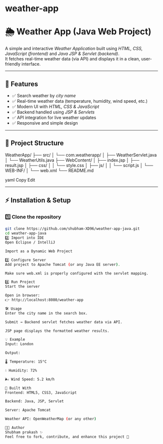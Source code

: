 # weather-app
# 🌦 Weather App (Java Web Project)

A simple and interactive *Weather Application* built using *HTML, CSS, JavaScript (frontend)* and *Java JSP & Servlet (backend)*.  
It fetches real-time weather data (via API) and displays it in a clean, user-friendly interface.  

---

## 🚀 Features

- ✅ Search weather by *city name*  
- ✅ Real-time weather data (temperature, humidity, wind speed, etc.)  
- ✅ Modern UI with *HTML, CSS & JavaScript*  
- ✅ Backend handled using *JSP & Servlets*  
- ✅ API integration for live weather updates  
- ✅ Responsive and simple design  

---

## 📂 Project Structure

WeatherApp/
├── src/
│ └── com.weatherapp/
│ ├── WeatherServlet.java
│ └── WeatherUtils.java
├── WebContent/
│ ├── index.jsp
│ ├── result.jsp
│ ├── css/
│ │ └── style.css
│ ├── js/
│ │ └── script.js
│ └── WEB-INF/
│ └── web.xml
└── README.md

yaml
Copy
Edit

---

## ⚡ Installation & Setup

### 1️⃣ Clone the repository
```bash
git clone https://github.com/shubham-XD96/weather-app-java.git
cd weather-app-java
2️⃣ Import into IDE
Open Eclipse / IntelliJ

Import as a Dynamic Web Project

3️⃣ Configure Server
Add project to Apache Tomcat (or any Java EE server).

Make sure web.xml is properly configured with the servlet mapping.

4️⃣ Run Project
Start the server

Open in browser:
👉 http://localhost:8080/weather-app

🛠 Usage
Enter the city name in the search box.

Submit → Backend servlet fetches weather data via API.

JSP page displays the formatted weather results.

💡 Example
Input: London

Output:

🌡 Temperature: 15°C

💧 Humidity: 72%

🌬 Wind Speed: 5.2 km/h

🔧 Built With
Frontend: HTML5, CSS3, JavaScript

Backend: Java, JSP, Servlet

Server: Apache Tomcat

Weather API: OpenWeatherMap (or any other)

👨‍💻 Author
Shubham prakash ✨
Feel free to fork, contribute, and enhance this project 🚀
